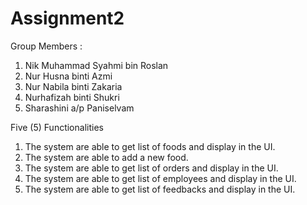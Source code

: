 # Assignment2

Group Members :
1. Nik Muhammad Syahmi bin Roslan
2. Nur Husna binti Azmi
3. Nur Nabila binti Zakaria
4. Nurhafizah binti Shukri
5. Sharashini a/p Paniselvam

Five (5) Functionalities
1. The system are able to get list of foods and display in the UI.
2. The system are able to add a new food.
3. The system are able to get list of orders and display in the UI.
4. The system are able to get list of employees and display in the UI.
5. The system are able to get list of feedbacks and display in the UI.
